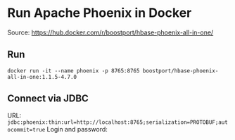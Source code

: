 # Run Apache Phoenix in Docker

Source: https://hub.docker.com/r/boostport/hbase-phoenix-all-in-one/

## Run
`docker run -it --name phoenix -p 8765:8765 boostport/hbase-phoenix-all-in-one:1.1.5-4.7.0`

## Connect via JDBC
URL: `jdbc:phoenix:thin:url=http://localhost:8765;serialization=PROTOBUF;autocommit=true`
Login and password: <empty>
